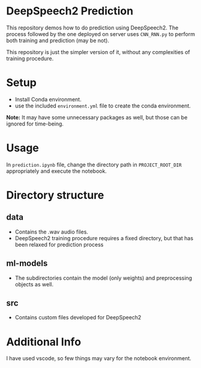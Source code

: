 # DeepSpeech2 Prediction
This repository demos how to do prediction using DeepSpeech2.
The process followed by the one deployed on server uses `CNN_RNN.py` to perform both training and prediction (may be not).

This repository is just the simpler version of it, without any complexities of training procedure.

# Setup
- Install Conda environment.
- use the included `environment.yml` file to create the conda environment. 

**Note:** It may have some unnecessary packages as well, but those can be ignored for time-being.


# Usage
In `prediction.ipynb` file, change the directory path in `PROJECT_ROOT_DIR` appropriately and execute the notebook.

# Directory structure
## data
- Contains the .wav audio files.
- DeepSpeech2 training procedure requires a fixed directory, but that has been relaxed for prediction process

## ml-models
- The subdirectories contain the model (only weights) and preprocessing objects as well.

## src
- Contains custom files developed for DeepSpeech2

# Additional Info
I have used vscode, so few things may vary for the notebook environment.